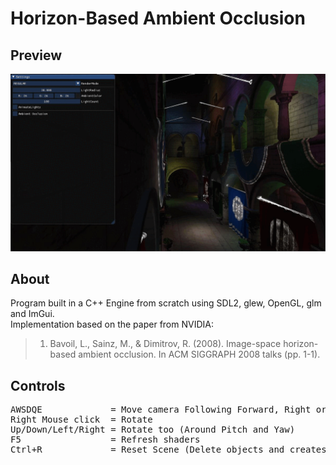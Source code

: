 # Horizon-Based Ambient Occlusion

## Preview

![This is a alt text.](/docs/GeneralView.gif "On/off Comparison in a general view")

## About

Program built in a C++ Engine from scratch using SDL2, glew, OpenGL, glm and ImGui.  
Implementation based on the paper from NVIDIA: 

>1. Bavoil, L., Sainz, M., & Dimitrov, R. (2008). Image-space horizon-based ambient occlusion. In ACM SIGGRAPH 2008 talks (pp. 1-1).

## Controls

<pre>
AWSDQE             = Move camera Following Forward, Right or World's Up Vector
Right Mouse click  = Rotate
Up/Down/Left/Right = Rotate too (Around Pitch and Yaw)
F5                 = Refresh shaders
Ctrl+R             = Reset Scene (Delete objects and creates them again)
</pre>
